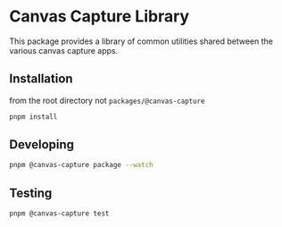# Canvas Capture Library

This package provides a library of common utilities shared between the various canvas capture apps.

## Installation

from the root directory not `packages/@canvas-capture`

```bash
pnpm install
```

## Developing

```bash
pnpm @canvas-capture package --watch
```

## Testing

```bash
pnpm @canvas-capture test
```
